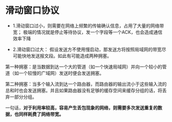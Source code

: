 # 滑动窗口协议

- 1.滑动窗口过小，则需要在网络上频繁的传输确认信息，占用了大量的网络带宽；
极端的情况就是停止等待协议，发一个字段等一个ACK，也会造成通信效率下降


- 2.滑动窗口过大：
假设发送方不使用慢启动，那发送方将按照局域网的带宽尽可能快地发送报文段。如此有可能造成两种拥塞。


第一种拥塞：是当数据到达一个大的管道（如一个快速局域网）并向一个较小的管道（如一个较慢的广域网）发送时便会发送拥塞。


第二种拥塞：当多个输入流到达一个路由器，而路由器的输出流小于这些输入流的总和时也会发送拥塞。并且如果路由器没有足够的缓存空间来缓存分组的话，将丢弃一部分分组。


一句话，**对于利用率较高，容易产生丢包现象的网络，则需要多次发送重复的数据，也同样耗费了网络带宽。**